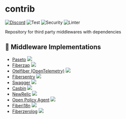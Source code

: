 # contrib

[![Discord](https://img.shields.io/discord/704680098577514527?style=flat&label=%F0%9F%92%AC%20discord&color=00ACD7)](https://gofiber.io/discord)
![Test](https://github.com/gofiber/contrib/workflows/Tests/badge.svg)
![Security](https://github.com/gofiber/contrib/workflows/Security/badge.svg)
![Linter](https://github.com/gofiber/contrib/workflows/Linter/badge.svg)

Repository for third party middlewares with dependencies

## 📑 Middleware Implementations

* [Paseto](/paseto) <a href="https://github.com/gofiber/contrib/actions?query=workflow%3A%22Tests%22">
  <img src="https://img.shields.io/github/actions/workflow/status/gofiber/contrib/test.yml?branch=main&label=%F0%9F%A7%AA%20&style=flat&color=75C46B">
  </a>
* [Fiberzap](/fiberzap) <a href="https://github.com/gofiber/contrib/actions?query=workflow%3A%22Tests%22">
  <img src="https://img.shields.io/github/actions/workflow/status/gofiber/contrib/test.yml?branch=main&label=%F0%9F%A7%AA%20&style=flat&color=75C46B">
  </a>
* [Otelfiber (OpenTelemetry)](/otelfiber) <a href="https://github.com/gofiber/contrib/actions?query=workflow%3A%22Tests%22">
    <img src="https://img.shields.io/github/actions/workflow/status/gofiber/contrib/test.yml?branch=main&label=%F0%9F%A7%AA%20&style=flat&color=75C46B">
    </a>
* [Fibersentry](/fibersentry) <a href="https://github.com/gofiber/contrib/actions?query=workflow%3A%22Tests%22">
    <img src="https://img.shields.io/github/actions/workflow/status/gofiber/contrib/test.yml?branch=main&label=%F0%9F%A7%AA%20&style=flat&color=75C46B">
    </a>
* [Swagger](/swagger) <a href="https://github.com/gofiber/contrib/actions?query=workflow%3A%22Tests%22">
    <img src="https://img.shields.io/github/actions/workflow/status/gofiber/contrib/test.yml?branch=main&label=%F0%9F%A7%AA%20&style=flat&color=75C46B">
    </a>
* [Casbin](/casbin) <a href="https://github.com/gofiber/contrib/actions?query=workflow%3A%22Tests%22">
    <img src="https://img.shields.io/github/actions/workflow/status/gofiber/contrib/test.yml?branch=main&label=%F0%9F%A7%AA%20&style=flat&color=75C46B">
    </a>
* [NewRelic](/fibernewrelic) <a href="https://github.com/gofiber/contrib/actions?query=workflow%3A%22Tests%22">
    <img src="https://img.shields.io/github/actions/workflow/status/gofiber/contrib/test.yml?branch=main&label=%F0%9F%A7%AA%20&style=flat&color=75C46B">
    </a>
* [Open Policy Agent](/opafiber) <a href="https://github.com/gofiber/contrib/actions?query=workflow%3A%22Tests%22">
    <img src="https://img.shields.io/github/actions/workflow/status/gofiber/contrib/test.yml?branch=main&label=%F0%9F%A7%AA%20&style=flat&color=75C46B">
    </a>
* [Fiberi18n](/fiberi18n) <a href="https://github.com/gofiber/contrib/actions?query=workflow%3A%22Tests%22">
  <img src="https://img.shields.io/github/actions/workflow/status/gofiber/contrib/test.yml?branch=main&label=%F0%9F%A7%AA%20&style=flat&color=75C46B">
  </a>
* [Fiberzerolog](/fiberzerolog) <a href="https://github.com/gofiber/contrib/actions?query=workflow%3A%22Tests%22">
  <img src="https://img.shields.io/github/actions/workflow/status/gofiber/contrib/test.yml?branch=main&label=%F0%9F%A7%AA%20&style=flat&color=75C46B">
  </a>
